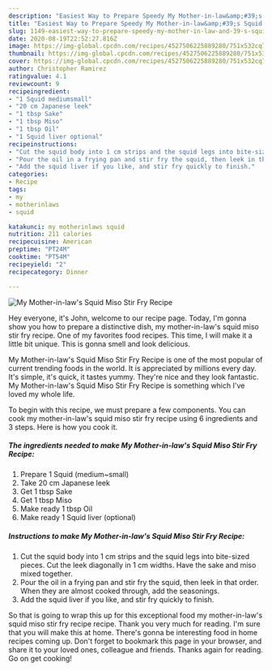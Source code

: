 ```yaml
---
description: "Easiest Way to Prepare Speedy My Mother-in-law&amp;#39;s Squid Miso Stir Fry Recipe"
title: "Easiest Way to Prepare Speedy My Mother-in-law&amp;#39;s Squid Miso Stir Fry Recipe"
slug: 1149-easiest-way-to-prepare-speedy-my-mother-in-law-and-39-s-squid-miso-stir-fry-recipe
date: 2020-08-19T22:52:27.816Z
image: https://img-global.cpcdn.com/recipes/4527506225889280/751x532cq70/my-mother-in-laws-squid-miso-stir-fry-recipe-recipe-main-photo.jpg
thumbnail: https://img-global.cpcdn.com/recipes/4527506225889280/751x532cq70/my-mother-in-laws-squid-miso-stir-fry-recipe-recipe-main-photo.jpg
cover: https://img-global.cpcdn.com/recipes/4527506225889280/751x532cq70/my-mother-in-laws-squid-miso-stir-fry-recipe-recipe-main-photo.jpg
author: Christopher Ramirez
ratingvalue: 4.1
reviewcount: 9
recipeingredient:
- "1 Squid mediumsmall"
- "20 cm Japanese leek"
- "1 tbsp Sake"
- "1 tbsp Miso"
- "1 tbsp Oil"
- "1 Squid liver optional"
recipeinstructions:
- "Cut the squid body into 1 cm strips and the squid legs into bite-sized pieces. Cut the leek diagonally in 1 cm widths. Have the sake and miso mixed together."
- "Pour the oil in a frying pan and stir fry the squid, then leek in that order.  When they are almost cooked through, add the seasonings."
- "Add the squid liver if you like, and stir fry quickly to finish."
categories:
- Recipe
tags:
- my
- motherinlaws
- squid

katakunci: my motherinlaws squid 
nutrition: 211 calories
recipecuisine: American
preptime: "PT24M"
cooktime: "PT54M"
recipeyield: "2"
recipecategory: Dinner

---
```



![My Mother-in-law&#39;s Squid Miso Stir Fry Recipe](https://img-global.cpcdn.com/recipes/4527506225889280/751x532cq70/my-mother-in-laws-squid-miso-stir-fry-recipe-recipe-main-photo.jpg)

Hey everyone, it's John, welcome to our recipe page. Today, I'm gonna show you how to prepare a distinctive dish, my mother-in-law&#39;s squid miso stir fry recipe. One of my favorites food recipes. This time, I will make it a little bit unique. This is gonna smell and look delicious.

My Mother-in-law&#39;s Squid Miso Stir Fry Recipe is one of the most popular of current trending foods in the world. It is appreciated by millions every day. It's simple, it's quick, it tastes yummy. They're nice and they look fantastic. My Mother-in-law&#39;s Squid Miso Stir Fry Recipe is something which I've loved my whole life.




To begin with this recipe, we must prepare a few components. You can cook my mother-in-law&#39;s squid miso stir fry recipe using 6 ingredients and 3 steps. Here is how you cook it.

<!--inarticleads1-->

##### The ingredients needed to make My Mother-in-law&#39;s Squid Miso Stir Fry Recipe:

1. Prepare 1 Squid (medium~small)
1. Take 20 cm Japanese leek
1. Get 1 tbsp Sake
1. Get 1 tbsp Miso
1. Make ready 1 tbsp Oil
1. Make ready 1 Squid liver (optional)




<!--inarticleads2-->

##### Instructions to make My Mother-in-law&#39;s Squid Miso Stir Fry Recipe:

1. Cut the squid body into 1 cm strips and the squid legs into bite-sized pieces. Cut the leek diagonally in 1 cm widths. Have the sake and miso mixed together.
1. Pour the oil in a frying pan and stir fry the squid, then leek in that order.  When they are almost cooked through, add the seasonings.
1. Add the squid liver if you like, and stir fry quickly to finish.




So that is going to wrap this up for this exceptional food my mother-in-law&#39;s squid miso stir fry recipe recipe. Thank you very much for reading. I'm sure that you will make this at home. There's gonna be interesting food in home recipes coming up. Don't forget to bookmark this page in your browser, and share it to your loved ones, colleague and friends. Thanks again for reading. Go on get cooking!
